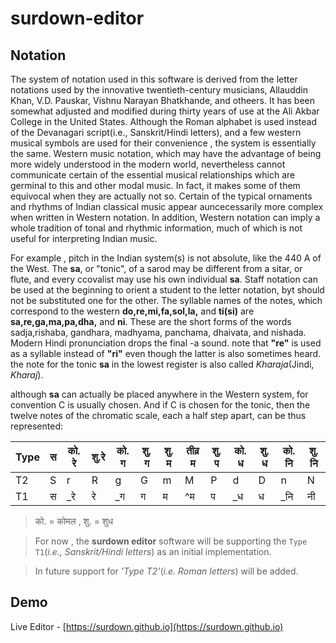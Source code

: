 # surdown-editor

## Notation

The system of notation used in this software is derived from the letter notations used by the innovative twentieth-century musicians, Allauddin Khan, V.D. Pauskar, Vishnu Narayan Bhatkhande, and otheers. It has been somewhat adjusted and modified during thirty years of use at the Ali Akbar College in the United States. Although the Roman alphabet is used instead of the Devanagari script(i.e., Sanskrit/Hindi letters), and a few western musical symbols are used for their convenience , the system is essentially the same. Western music notation, which may have the advantage of being more widely understood in the modern world, nevertheless cannot communicate certain of the essential musical relationships which are germinal to this and other modal music. In fact, it makes some of them equivocal when they are actually not so. Certain of the typical ornaments and rhythms of Indian classical music appear auncecessarily more complex when written in Western notation. In addition, Western notation can imply a whole tradition of tonal and rhythmic information, much of which is not useful for interpreting Indian music.

For example , pitch in the Indian system(s) is not absolute, like the 440 A of the West. The **sa**, or "tonic", of a sarod may be different from a sitar, or flute, and every ccovalist may use his own individual **sa**. Staff notation can be used at the beginning to orient a student to the letter notation, byt should not be substituted one for the other. The syllable names of the notes, which correspond to the western **do,re,mi,fa,sol,la,** and **ti(si)** are **sa,re,ga,ma,pa,dha,** and **ni**. These are the short forms of the words sadja,rishaba, gandhara, madhyama, panchama, dhaivata, and nishada. Modern Hindi pronunciation drops the final -a sound. note that **"re"** is used as a syllable instead of **"ri"** even though the latter is also sometimes heard. the note for the tonic **sa** in the lowest register is also called *Kharaja*(Jindi, *Kharaj*).

although **sa** can actually be placed anywhere in the Western system, for convention C is usually chosen. And if C is chosen for the tonic, then the twelve notes of the chromatic scale, each a half step apart, can be thus represented:


|Type|स|को. रे|शु.रे|को. ग |शु. ग|शु. म | तीव्र म|शु. प |को. ध |शु. ध|को. नि |शु. नि|
|-|-|-|-|-|-|-|-|-|-|-|-|-|
|T2|S|r|R|g|G|m|M|P|d|D|n|N|
|T1|स|_रे |रे|_ग|ग|म|^म |प|_ध|ध|_नि|नी|

> को. = कोमल , शु. = शुध 


>For now , the **surdown editor** software  will be supporting the `Type T1`(*i.e., Sanskrit/Hindi letters*) as an initial implementation.

>In future  support for *'Type T2'*(*i.e. Roman letters*) will be added.


## Demo

Live Editor - [https://surdown.github.io](https://surdown.github.io)